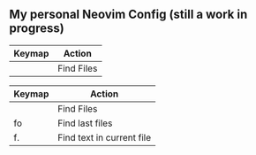 ## My personal Neovim Config (still a work in progress)

| Keymap  | Action   | 
|-------------- | ---- |
| <leader><leader>    | Find Files     | 

| Keymap   | Action    |
|--------------- | --------------- |
| <leader><leader>   | Find Files   |
| <leader>fo   | Find last files   |
| <leader>f.   |  Find text in current file    |

